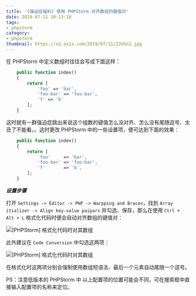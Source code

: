 ```yaml
---
title: '[强迫症福利] 使用 PHPStorm 对齐数组的键值对'
date: 2019-07-11 10:13:18
tags:
- phpstorm
category: 
- phpstorm
thumbnail: https://s2.ax1x.com/2019/07/11/Z2USn1.jpg
---
```

在 PHPStorm 中定义数组时往往会写成下面这样：
```php
    public function index()
    {
        return [
            'foo' => 'bar',
            'foo-bar' => 'foo-bar',
            'f' => 'b'
        ];
    }
```
这时就有一群强迫症跳出来说这个组数的键值怎么没对齐、怎么没有尾随逗号、太丑了不能看。。这时更改 PHPStorm 中的一些设置项，便可达到下面的效果：
```php
    public function index()
    {
        return [
            'foo'     => 'bar',
            'foo-bar' => 'foo-bar',
            'f'       => 'b',
        ];
    }
```
***设置步骤***

打开 `Settings -> Editor -> PHP -> Warpping and Braces`，找到 `Array itializer -> Align key-value paipars` 并勾选、保存，那么在使用 `Ctrl + Alt + L` 格式化代码时便会自动对齐数组的键值对：

![[PHPStorm] 格式化代码时对其数组](https://iocaffcdn.phphub.org/uploads/images/201905/31/26289/L6OS4IACA1.jpg!large)

此外建议在 `Code Conversion` 中勾选这两项：

![[PHPStorm] 格式化代码时对其数组](https://iocaffcdn.phphub.org/uploads/images/201905/31/26289/E7VJ9UVze1.png!large)

在格式化时这两项分别会强制使用数组短语法、最后一个元素自动尾随一个逗号。

PS：注意低版本的 PHPStorm 中 以上配置项的位置可能会不同，可在搜索框中直接输入配置项的名称来定位。
